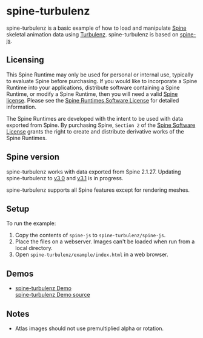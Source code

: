 # spine-turbulenz

spine-turbulenz is a basic example of how to load and manipulate [Spine](http://esotericsoftware.com) skeletal animation data using [Turbulenz](http://biz.turbulenz.com/developers). spine-turbulenz is based on [spine-js](https://github.com/EsotericSoftware/spine-runtimes/tree/master/spine-js).

## Licensing

This Spine Runtime may only be used for personal or internal use, typically to evaluate Spine before purchasing. If you would like to incorporate a Spine Runtime into your applications, distribute software containing a Spine Runtime, or modify a Spine Runtime, then you will need a valid [Spine license](https://esotericsoftware.com/spine-purchase). Please see the [Spine Runtimes Software License](https://github.com/EsotericSoftware/spine-runtimes/blob/master/LICENSE) for detailed information.

The Spine Runtimes are developed with the intent to be used with data exported from Spine. By purchasing Spine, `Section 2` of the [Spine Software License](https://esotericsoftware.com/files/license.txt) grants the right to create and distribute derivative works of the Spine Runtimes.

## Spine version

spine-turbulenz works with data exported from Spine 2.1.27. Updating spine-turbulenz to [v3.0](https://trello.com/c/tF8UykBM/72-update-runtimes-to-support-v3-0-skewing-scale) and [v3.1](https://trello.com/c/bERJAFEq/73-update-runtimes-to-support-v3-1-linked-meshes) is in progress.

spine-turbulenz supports all Spine features except for rendering meshes.

## Setup

To run the example:

1. Copy the contents of `spine-js` to `spine-turbulenz/spine-js`.
1. Place the files on a webserver. Images can't be loaded when run from a local directory.
1. Open `spine-turbulenz/example/index.html` in a web browser.

## Demos

- [spine-turbulenz Demo](http://esotericsoftware.com/files/runtimes/turbulenz/example/)<br>
  [spine-turbulenz Demo source](https://github.com/EsotericSoftware/spine-runtimes/blob/master/spine-turbulenz/example/index.html)

## Notes

- Atlas images should not use premultiplied alpha or rotation.
